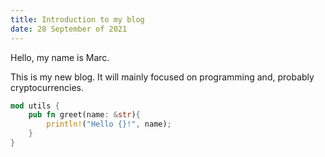 ```yaml
---
title: Introduction to my blog
date: 28 September of 2021
---
```


Hello, my name is Marc. 

This is my new blog. It will mainly focused on programming and, probably cryptocurrencies.


```rust
mod utils {
    pub fn greet(name: &str){
        println!("Hello {}!", name);
    }
}
```